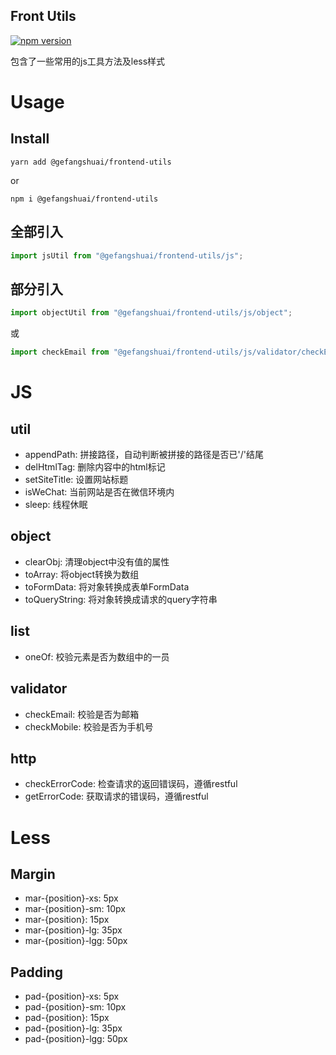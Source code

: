 Front Utils
----
[![npm version](https://badge.fury.io/js/%40gefangshuai%2Ffrontend-utils.svg)](https://badge.fury.io/js/%40gefangshuai%2Ffrontend-utils)

包含了一些常用的js工具方法及less样式

# Usage
## Install
```shell script
yarn add @gefangshuai/frontend-utils
```
or
```shell script
npm i @gefangshuai/frontend-utils
```

## 全部引入
```javascript
import jsUtil from "@gefangshuai/frontend-utils/js";
```
## 部分引入
```javascript
import objectUtil from "@gefangshuai/frontend-utils/js/object";
```
或
```javascript
import checkEmail from "@gefangshuai/frontend-utils/js/validator/checkEmail";
```
# JS
## util
- appendPath: 拼接路径，自动判断被拼接的路径是否已'/'结尾
- delHtmlTag: 删除内容中的html标记
- setSiteTitle: 设置网站标题
- isWeChat: 当前网站是否在微信环境内
- sleep: 线程休眠

## object
- clearObj: 清理object中没有值的属性
- toArray: 将object转换为数组
- toFormData: 将对象转换成表单FormData
- toQueryString: 将对象转换成请求的query字符串

## list
- oneOf: 校验元素是否为数组中的一员

## validator
- checkEmail: 校验是否为邮箱
- checkMobile: 校验是否为手机号

## http
- checkErrorCode: 检查请求的返回错误码，遵循restful
- getErrorCode: 获取请求的错误码，遵循restful

# Less
## Margin
- mar-{position}-xs: 5px
- mar-{position}-sm: 10px
- mar-{position}: 15px
- mar-{position}-lg: 35px
- mar-{position}-lgg: 50px

## Padding
- pad-{position}-xs: 5px
- pad-{position}-sm: 10px
- pad-{position}: 15px
- pad-{position}-lg: 35px
- pad-{position}-lgg: 50px